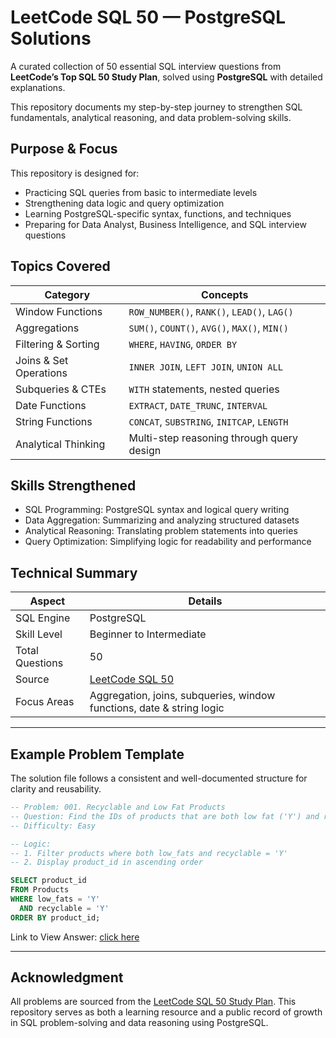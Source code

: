 # LeetCode SQL 50 — PostgreSQL Solutions

A curated collection of 50 essential SQL interview questions from **LeetCode’s Top SQL 50 Study Plan**, solved using **PostgreSQL** with detailed explanations.

This repository documents my step-by-step journey to strengthen SQL fundamentals, analytical reasoning, and data problem-solving skills.


## Purpose & Focus

This repository is designed for:

- Practicing SQL queries from basic to intermediate levels  
- Strengthening data logic and query optimization  
- Learning PostgreSQL-specific syntax, functions, and techniques  
- Preparing for Data Analyst, Business Intelligence, and SQL interview questions  


## Topics Covered

| Category | Concepts |
|-----------|-----------|
| Window Functions | ```ROW_NUMBER()```, ```RANK()```, ```LEAD()```, ```LAG()``` |
| Aggregations | ```SUM()```, ```COUNT()```, ```AVG()```, ```MAX()```, ```MIN()``` |
| Filtering & Sorting | ```WHERE```, ```HAVING```, ```ORDER BY``` |
| Joins & Set Operations | ```INNER JOIN```, ```LEFT JOIN```, ```UNION ALL``` |
| Subqueries & CTEs | ```WITH``` statements, nested queries |
| Date Functions | ```EXTRACT```, ```DATE_TRUNC```, ```INTERVAL``` |
| String Functions | ```CONCAT```, ```SUBSTRING```, ```INITCAP```, ```LENGTH``` |
| Analytical Thinking | Multi-step reasoning through query design |

## Skills Strengthened

- SQL Programming: PostgreSQL syntax and logical query writing 
- Data Aggregation: Summarizing and analyzing structured datasets 
- Analytical Reasoning: Translating problem statements into queries 
- Query Optimization: Simplifying logic for readability and performance 


## Technical Summary

| Aspect | Details |
|---------|----------|
| SQL Engine | PostgreSQL |
| Skill Level | Beginner to Intermediate |
| Total Questions | 50 |
| Source | [LeetCode SQL 50](https://leetcode.com/studyplan/top-sql-50/) |
| Focus Areas | Aggregation, joins, subqueries, window functions, date & string logic |

---

## Example Problem Template

The solution file follows a consistent and well-documented structure for clarity and reusability.

```sql
-- Problem: 001. Recyclable and Low Fat Products
-- Question: Find the IDs of products that are both low fat ('Y') and recyclable ('Y').
-- Difficulty: Easy

-- Logic:
-- 1. Filter products where both low_fats and recyclable = 'Y'
-- 2. Display product_id in ascending order

SELECT product_id
FROM Products
WHERE low_fats = 'Y'
  AND recyclable = 'Y'
ORDER BY product_id;
```
Link to View Answer: [click here](https://leetcode.com/problems/recyclable-and-low-fat-products/description/?envType=study-plan-v2&envId=top-sql-50)

---

## Acknowledgment

All problems are sourced from the [LeetCode SQL 50 Study Plan](https://leetcode.com/studyplan/top-sql-50/).
This repository serves as both a learning resource and a public record of growth in SQL problem-solving and data reasoning using PostgreSQL.
